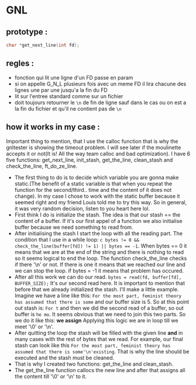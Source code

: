 # GNL

## prototype :
```c
char *get_next_line(int fd);
```
## regles :
- fonction qui lit une ligne d'un FD passe en param
- si on appelle G_N_L plusieurs fois avec un meme FD il lira chacune des lignes une par une jusqu'a la fin du FD
- lit sur l'entree standard comme sur un fichier
-  doit toujours retourner le ``` \n ``` de fin  de ligne sauf dans le cas ou on est a la fin du fichier et qu'il ne contient pas de ```\n```

## how it works in my case :
Important thing to mention, that I use the calloc function that is why the gnltester is showing the timeout problem. I will see later if the moulinette accepts it or not(It is! All the way team calloc and bad optimization). I have 6 five functions: get_next_line, init_stash, get_the_line, clean_stash and check_the_line, ft_do_ze_line. 
- The first thing to do is to decide which variable you are gonna make static.(The benefit of a static variable is that when you repeat the function for the second/third.. time and the content of it does not change). In my case I chose to work with the static buffer because it seemed right and my friend Louis told me to try this way. So in general, it was very random decision, listen to you heart here lol. 
- First think I do is initialize the stash. The idea is that our stash == the content of a buffer. If it's our first appel of a function we also initialise buffer because we need something to read from. 
- After initialising the stash I start the loop with all the reading part. The condition that I use in a while loop: ```c bytes != 0 && check_the_line(buffer[fd]) != 1) || bytes == -1```. When bytes == 0 it means that we are at the end of the string and there is nothing to read so it seems logical to end the loop. The function check_the_line checks if there '\n' or not. If there is one it means that we reached our line and we can stop the loop. if bytes = -1 it means that problem has occured. 
- After all this work we can do our read. ```bytes = read(fd, buffer[fd], BUFFER_SIZE);``` It's our second read here. It is important to mention that before that we already initialized the stash. I'll make a little example. Imagine we have a line like this: ``` For the most part, feminist theory has assumed that there is some ``` and our buffer size is 5. So at this point out stash is: ``` For t ``` and then we did the second read of a buffer, so out buffer is ```he mo```. It seems obvious that we need to join this two parts. So we do it like this: **we assign** Applying this logic we are in loop till we meet '\0' or '\n'. 
- After quitting the loop the stash will be filled with the given line **and** in many cases with the rest of bytes that we read. For example, our final stash can look like this ``` For the most part, feminist theory has assumed that there is some'\n'existing ```. That is why the line should be executed and the stash must be cleaned. 
- That is why I created two functions: get_the_line and clean_stash. 
- The get_the_line function callocs the new line and after that assigns all the content till '\0' or '\n' to it. 
